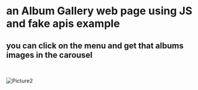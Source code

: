 # an Album Gallery web page using JS and fake apis example
## you can click on the menu and get that albums images in the carousel

<br>

![Picture2](https://github.com/KamyarGanjian/Gallery-API-project-JS/assets/145255798/eb8f02e0-96b5-4f54-97f7-1c2c31349304)
